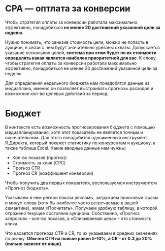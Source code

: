 # CPA — оптлата за конверсии

Чтобы стратегия оплаты за конверсии работала максимально эффективно, понадобиться 
**не менее 20 достижений указанной цели за неделю**.

Нужно понимать, что занизив стоимость цели, можно не попасть в аукцион, в связи 
с чем будут значительно урезаны охваты. Допускается указание нескольких целей, 
**система при этом будет по их стоимости определять какая является наиболее 
приоритетной для вас**. К слову, чтобы стратегия оплаты за конверсии работала максимально 
эффективно, понадобиться не менее 20 достижений указанной цели за неделю.

Для определения недельного бюджета нам понадобятся данные из медиаплана, именно 
он позволяет выстраивать прогнозы расходов и возможное кол-во целевых действий за период.


# Бюджет

В контексте есть возможность прогнозирования бюджета с помощью медиапланирования, 
хотя этот показатель не является точным и окончательным. Для этого понадобится одноименный 
инструмент Я.Директа, который покажет статистику по конкурентам и аукциону, а также 
таблица Excel. Какие вводные данные нам нужны:

- Кол-во показов (прогноз)
- Стоимость за клик (CPC)
- Прогноз CTR
- Прогноз CR (коэффициент конверсии)

Чтобы получить два первых показателя, воспользуемся инструментом «Прогноз бюджета».

Указываем в нем регион показа рекламы, загружаем поисковые фразы и минус-слова (хотя бы 
наиболее часто встречаемые в вашей семантике), жмем «Посчитать». Получаем удобную таблицу, 
в которой отражено текущее состояние аукциона. Собственно, «Прогноз запросов» – кол-во показов, 
а «Списываемая цена» – это стоимость клика.

Что касается прогноза CTR и CR, то их указываем в средних значениях по рынку. **Обычно CTR 
на поиске равен 5-10%, а CR – от 0.3 до 20% (сильно зависит от ниши)**.
